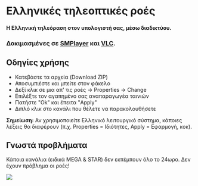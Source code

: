 Ελληνικές τηλεοπτικές ροές
==========================

#### Η Ελληνική τηλεόραση στον υπολογιστή σας, μέσω διαδικτύου.

### Δοκιμασμένες σε [SMPlayer](http://smplayer.sourceforge.net/) και [VLC](http://www.videolan.org/vlc/).


Οδηγίες χρήσης
--------------

 - Κατεβάστε τα αρχεία (Download ZIP)
 - Αποσυμπιέστε και μπείτε στον φάκελο
 - Δεξί κλικ σε μια απ' τις ροές -> Properties -> Change
 - Επιλέξτε τον αγαπημένο σας αναπαραγωγέα ταινιών
 - Πατήστε "Ok" και έπειτα "Apply"
 - Διπλό κλικ στο κανάλι που θέλετε να παρακολουθήσετε
 
**Σημείωση:** Αν χρησιμοποιείτε Ελληνικό λειτουργικό σύστημα, κάποιες λέξεις θα διαφέρουν (π.χ. Properties = Ιδιότητες, Apply = Εφαρμογή, κοκ).


Γνωστά προβλήματα
-----------------

Κάποια κανάλια (ειδικά MEGA & STAR) δεν εκπέμπουν όλο το 24ωρο. Δεν έχουν πρόβλημα οι ροές!

![](https://github.com/koulaxizis/tvstreams/blob/master/preview.png)

